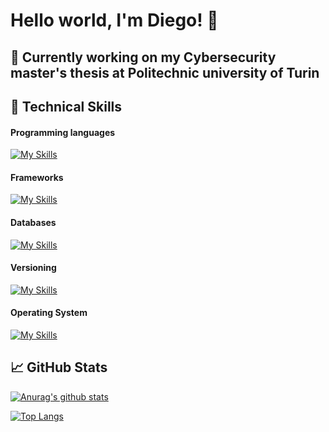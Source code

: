 # Hello world, I'm Diego! 👋

<!--
**Dev-zanfa/Dev-zanfa** is a ✨ _special_ ✨ repository because its `README.md` (this file) appears on your GitHub profile.

Here are some ideas to get you started:

- 🔭 I’m currently working on ...
- 🌱 I’m currently learning ...
- 👯 I’m looking to collaborate on ...
- 🤔 I’m looking for help with ...
- 💬 Ask me about ...
- 📫 How to reach me: ...
- 😄 Pronouns: ...
- ⚡ Fun fact: ...
-->


## 🌱 Currently working on my Cybersecurity master's thesis at Politechnic university of Turin

## 💼 Technical Skills

#### Programming languages
[![My Skills](https://skillicons.dev/icons?i=c,java,js,rust,python,html,css&theme=dark)](https://skillicons.dev)

#### Frameworks
[![My Skills](https://skillicons.dev/icons?i=react,bootstrap,&theme=dark)](https://skillicons.dev)

#### Databases
[![My Skills](https://skillicons.dev/icons?i=sqlite,mongodb,mysql&theme=dark)](https://skillicons.dev)

#### Versioning
[![My Skills](https://skillicons.dev/icons?i=git,github,gitlab&theme=dark)](https://skillicons.dev)

#### Operating System
[![My Skills](https://skillicons.dev/icons?i=linux,&theme=dark)](https://skillicons.dev)

## 📈 GitHub Stats 

[![Anurag's github stats](https://github-readme-stats.vercel.app/api?username=Dev-zanfa&show_icons=true&include_all_commits=true&theme=dracula)](https://github.com/Dev-zanfa)

[![Top Langs](https://github-readme-stats.vercel.app/api/top-langs/?username=Dev-zanfa&layout=compact&theme=dracula)](https://github.com/Dev-zanfa)
